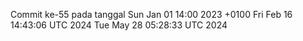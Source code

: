 Commit ke-55 pada tanggal Sun Jan 01 14:00 2023 +0100
Fri Feb 16 14:43:06 UTC 2024
Tue May 28 05:28:33 UTC 2024
